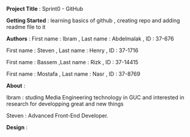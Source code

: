**Project Title** : Sprint0 - GitHub

**Getting Started** : learning basics of github , creating repo and adding readme file to it  

**Authors** :
First name : Ibram , Last name : Abdelmalak , ID : 37-676

First name : Steven , Last name : Henry , ID : 37-1716

First name : Bassem ,Last name : Rizk , ID : 37-14415

First name : Mostafa , Last name : Nasr , ID : 37-8769

**About** :

Ibram : studing Media Engineering technology in GUC and interested in research for developping great and new things

Steven : Advanced Front-End Developer.

**Design** :


 
